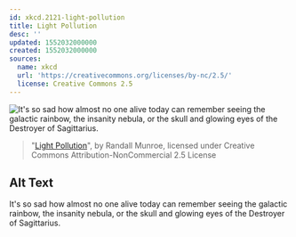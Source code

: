 ```yaml
---
id: xkcd.2121-light-pollution
title: Light Pollution
desc: ''
updated: 1552032000000
created: 1552032000000
sources:
  name: xkcd
  url: 'https://creativecommons.org/licenses/by-nc/2.5/'
  license: Creative Commons 2.5
---
```

![It's so sad how almost no one alive today can remember seeing the galactic rainbow, the insanity nebula, or the skull and glowing eyes of the Destroyer of Sagittarius.](https://imgs.xkcd.com/comics/light_pollution.png)
> "[Light Pollution](https://xkcd.com/2121/)", by Randall Munroe, licensed under Creative Commons Attribution-NonCommercial 2.5 License

## Alt Text
It's so sad how almost no one alive today can remember seeing the galactic rainbow, the insanity nebula, or the skull and glowing eyes of the Destroyer of Sagittarius.
